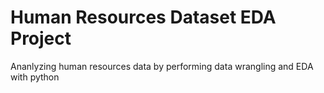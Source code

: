 # Human Resources Dataset EDA Project
 Ananlyzing human resources data by performing data wrangling and EDA with python
